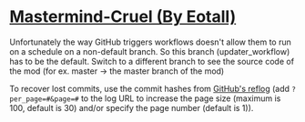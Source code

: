 # [Mastermind-Cruel (By Eotall)](https://github.com/Eotall/Mastermind-Cruel)

Unfortunately the way GitHub triggers workflows doesn't allow them to run on a schedule on a non-default branch. So this branch (updater_workflow) has to be the default. Switch to a different branch to see the source code of the mod (for ex. master -> the master branch of the mod)

To recover lost commits, use the commit hashes from [GitHub's reflog](https://api.github.com/repos/KtaneModules/Mastermind-Cruel-Eotall/events) (add `?per_page=#&page=#` to the log URL to increase the page size (maximum is 100, default is 30) and/or specify the page number (default is 1)).
